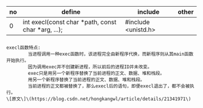 |no|define|include|other|
|--|--|--|--|
|0|int execl(const char *path, const char *arg, ...);|#include <unistd.h>||

###
```
execl函数特点:
        当进程调用一种exec函数时，该进程完全由新程序代换，而新程序则从其main函数开始执行。
        因为调用exec并不创建新进程，所以前后的进程ID并未改变。
        exec只是用另一个新程序替换了当前进程的正文、数据、堆和栈段。
        用另一个新程序替换了当前进程的正文、数据、堆和栈段。
        当前进程的正文都被替换了，那么execl后的语句，即便execl退出了，都不会被执行。
\[原文\]\(https://blog.csdn.net/hongkangwl/article/details/21341971\)
```

